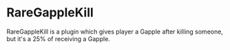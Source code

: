 # RareGappleKill
RareGappleKill is a plugin which gives player a Gapple after killing someone, but it's a 25% of receiving a Gapple.
